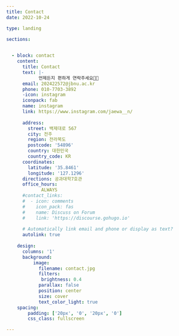 ```yaml
---
title: Contact
date: 2022-10-24

type: landing

sections:
 

  - block: contact
    content:
      title: Contact
      text: |- 
            언제든지 편하게 연락주세요🤙📞
      email: 202422572@jbnu.ac.kr
      phone: 010-7703-3892
      -icon: instagram
      iconpack: fab
      name: instagram
      link: https://www.instagram.com/jaewa__n/
      
      address:
        street: 백제대로 567
        city: 전주
        region: 전라북도
        postcode: '54896'
        country: 대한민국
        country_code: KR
      coordinates:
        latitude: '35.8461'
        longitude: '127.1296'
      directions: 공과대학7호관
      office_hours:
             ALWAYS
      #contact_links:
      #  - icon: comments
      #    icon_pack: fas
      #    name: Discuss on Forum
      #    link: 'https://discourse.gohugo.io'
    
      # Automatically link email and phone or display as text?
      autolink: true
      
    design:
      columns: '1'
      background:
          image: 
            filename: contact.jpg
            filters:
             brightness: 0.4
            parallax: false
            position: center
            size: cover
            text_color_light: true
    spacing:
        padding: ['20px', '0', '20px', '0']
        css_class: fullscreen

---
```

